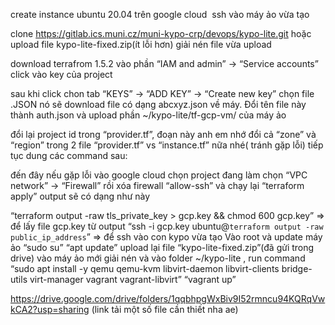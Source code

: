 create instance ubuntu 20.04 trên google cloud
<img src="">
ssh vào máy ảo vừa tạo 

clone https://gitlab.ics.muni.cz/muni-kypo-crp/devops/kypo-lite.git hoặc upload file kypo-lite-fixed.zip(ít lỗi hơn) 
giải nén file vừa upload 

download terrafrom 1.5.2
vào phần “IAM and admin” -> “Service accounts” click vào key của project

sau khi click chon tab “KEYS” -> “ADD KEY” -> “Create new key” chọn file .JSON nó sẽ download file có dạng abcxyz.json về máy. Đổi tên file này thành auth.json và upload phần ~/kypo-lite/tf-gcp-vm/ của máy ảo

đổi lại project id trong “provider.tf”, đoạn này anh em nhớ đổi cả “zone” và “region” trong 2 file “provider.tf” vs “instance.tf” nữa nhé( tránh gặp lỗi)
tiếp tục dung các command sau:

đến đây nếu gặp lỗi 
vào google cloud chọn project đang làm chọn “VPC network” -> “Firewall” rồi xóa firewall “allow-ssh” và chạy lại “terraform apply”
output sẽ có dạng như này

“terraform output -raw tls_private_key > gcp.key && chmod 600 gcp.key”
=> để lấy file gcp.key từ output
“ssh -i gcp.key ubuntu@`terraform output -raw public_ip_address`”
=> để ssh vào con kypo vừa tạo 
Vào root và update máy ảo
“sudo su”
“apt update”
upload lại file “kypo-lite-fixed.zip”(đã gửi trong drive) vào máy ảo mới
giải nén và vào folder ~/kypo-lite , run command
“sudo apt install -y qemu qemu-kvm libvirt-daemon libvirt-clients bridge-utils virt-manager vagrant vagrant-libvirt”
“vagrant up”



https://drive.google.com/drive/folders/1qqbhpgWxBiv9I52rmncu94KQRqVwkCA2?usp=sharing (link tải một số file cần thiết nha ae)
